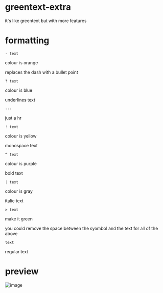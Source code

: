 # greentext-extra
it's like greentext but with more features
# formatting
`- text`

colour is orange

replaces the dash with a bullet point


`? text`

colour is blue

underlines text


`---`

just a hr


`! text`

colour is yellow

monospace text


`^ text`

colour is purple

bold text


`| text`

colour is gray

italic text


`> text`

make it green

you could remove the space between the syombol and the text for all of the above

`text`

regular text


# preview
![image](https://github.com/home-gihub/greentext-extra/assets/124263428/f5f1bb10-4053-40a8-b323-326b3aa80ae0)
